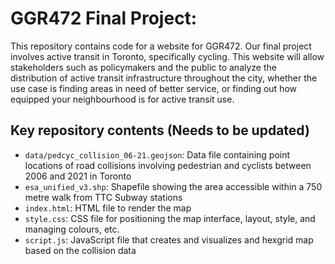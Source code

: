 # GGR472 Final Project:
 
This repository contains code for a website for GGR472. Our final project involves active transit in Toronto, specifically cycling. This website will allow stakeholders such as policymakers and the public to analyze the distribution of active transit infrastructure throughout the city, whether the use case is finding areas in need of better service, or finding out how equipped your neighbourhood is for active transit use. 


## Key repository contents (Needs to be updated)
- `data/pedcyc_collision_06-21.geojson`: Data file containing point locations of road collisions involving pedestrian and cyclists between 2006 and 2021 in Toronto
- `esa_unified_v3.shp`: Shapefile showing the area accessible within a 750 metre walk from TTC Subway stations
- `index.html`: HTML file to render the map
- `style.css`: CSS file for positioning the map interface, layout, style, and managing colours, etc.
- `script.js`: JavaScript file that creates and visualizes and hexgrid map based on the collision data

